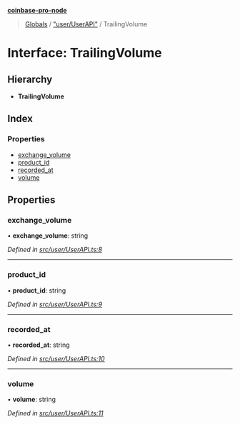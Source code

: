 **[coinbase-pro-node](../README.md)**

> [Globals](../globals.md) / ["user/UserAPI"](../modules/_user_userapi_.md) / TrailingVolume

# Interface: TrailingVolume

## Hierarchy

- **TrailingVolume**

## Index

### Properties

- [exchange_volume](_user_userapi_.trailingvolume.md#exchange_volume)
- [product_id](_user_userapi_.trailingvolume.md#product_id)
- [recorded_at](_user_userapi_.trailingvolume.md#recorded_at)
- [volume](_user_userapi_.trailingvolume.md#volume)

## Properties

### exchange_volume

• **exchange_volume**: string

_Defined in [src/user/UserAPI.ts:8](https://github.com/bennycode/coinbase-pro-node/blob/e6678df/src/user/UserAPI.ts#L8)_

---

### product_id

• **product_id**: string

_Defined in [src/user/UserAPI.ts:9](https://github.com/bennycode/coinbase-pro-node/blob/e6678df/src/user/UserAPI.ts#L9)_

---

### recorded_at

• **recorded_at**: string

_Defined in [src/user/UserAPI.ts:10](https://github.com/bennycode/coinbase-pro-node/blob/e6678df/src/user/UserAPI.ts#L10)_

---

### volume

• **volume**: string

_Defined in [src/user/UserAPI.ts:11](https://github.com/bennycode/coinbase-pro-node/blob/e6678df/src/user/UserAPI.ts#L11)_
